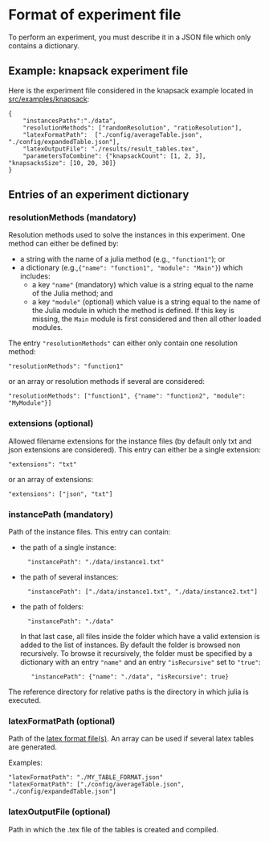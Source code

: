 # Format of experiment file

To perform an experiment, you must describe it in a JSON file which only contains a dictionary.

## Example: knapsack experiment file

Here is the experiment file considered in the knapsack example located
in [src/examples/knapsack](../src/examples/knapsack):

    {
        "instancesPaths":"./data",
        "resolutionMethods": ["randomResolution", "ratioResolution"],
        "latexFormatPath":  ["./config/averageTable.json", "./config/expandedTable.json"],
        "latexOutputFile": "./results/result_tables.tex",
        "parametersToCombine": {"knapsackCount": [1, 2, 3], "knapsacksSize": [10, 20, 30]}
    }
    

## Entries of an experiment dictionary

### resolutionMethods (mandatory)

Resolution methods used to solve the instances in this experiment. One method can either be defined by:
* a string with the name of a julia method (e.g., `"function1"`); or
* a dictionary (e.g.,`{"name": "function1", "module": "Main"}`) which includes:
    * a key `"name"` (mandatory) which value is a string equal to the name of the Julia method; and
    * a key `"module"` (optional) which value is a string equal to the
      name of the Julia module in which the method is defined. If this
      key is  missing, the `Main`  module is first considered  and then
      all other loaded modules.

The  entry  `"resolutionMethods"`  can  either only  contain  one  resolution
method:

    "resolutionMethods": "function1"

or an array or resolution methods if several are considered:

    "resolutionMethods": ["function1", {"name": "function2", "module": "MyModule"}]

### extensions (optional)

Allowed  filename extensions  for the instance files  (by default only
txt and  json extensions  are considered).  This entry  can either  be a
single extension:

    "extensions": "txt"
	
or an array of extensions:

    "extensions": ["json", "txt"]

### instancePath (mandatory)

Path of the instance files. This entry can contain:
* the path of a single instance:

        "instancePath": "./data/instance1.txt"

* the path of several instances:

        "instancePath": ["./data/instance1.txt", "./data/instance2.txt"]
	
* the path of folders:

        "instancePath": "./data"
		
   In that last case, all files inside the folder which have a valid extension is added to
   the list of instances.  By default the folder is browsed non
   recursively. To browse it recursively, the folder must be specified
   by a dictionary with an entry `"name"` and an entry `"isRecursive"` set
   to `"true"`:
 
         "instancePath": {"name": "./data", "isRecursive": true}


The reference directory for relative paths is the directory in which julia is executed.

### latexFormatPath (optional)

Path of the [latex format file(s)](./latex_table_format.md). An array can be used if several latex tables are generated.

Examples:

    "latexFormatPath": "./MY_TABLE_FORMAT.json"
    "latexFormatPath": ["./config/averageTable.json", "./config/expandedTable.json"]

### latexOutputFile (optional)

Path in which the .tex file of the tables is created and compiled.